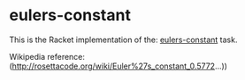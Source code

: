 # eulers-constant

This is the Racket implementation of the: [eulers-constant](https://rosettacode.org/wiki/eulers-constant) task.

Wikipedia reference: (http://rosettacode.org/wiki/Euler%27s_constant_0.5772...))
